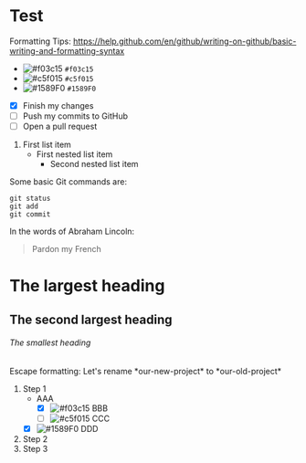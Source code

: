 # Test

Formatting Tips:
https://help.github.com/en/github/writing-on-github/basic-writing-and-formatting-syntax

- ![#f03c15](https://placehold.it/15/f03c15/000000?text=+) `#f03c15`
- ![#c5f015](https://placehold.it/15/c5f015/000000?text=+) `#c5f015`
- ![#1589F0](https://placehold.it/15/1589F0/000000?text=+) `#1589F0`

- [x] Finish my changes
- [ ] Push my commits to GitHub
- [ ] Open a pull request

1. First list item
   - First nested list item
     - Second nested list item

Some basic Git commands are:
```
git status
git add
git commit
```

In the words of Abraham Lincoln:

> Pardon my French

# The largest heading
## The second largest heading
###### The smallest heading

Escape formatting:
Let's rename \*our-new-project\* to \*our-old-project\*

1. Step 1
   - AAA
     - [x] ![#f03c15](https://placehold.it/15/f03c15/000000?text=+) BBB
     - [ ] ![#c5f015](https://placehold.it/15/c5f015/000000?text=+) CCC
   - [x] ![#1589F0](https://placehold.it/15/1589F0/000000?text=+) DDD
2. Step 2
3. Step 3
